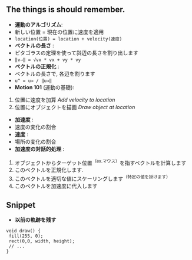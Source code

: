 ## The things is should remember.

- __運動のアルゴリズム__:
 - 新しい位置 = 現在の位置に速度を適用
 - `location(位置) = location + velocity(速度)`
- __ベクトルの長さ__ :
 - ピタゴラスの定理を使って斜辺の長さを割り出します
 - `‖v→‖ = √vx * vx + vy * vy`
- __ベクトルの正規化__ :
 - ベクトルの長さで, 各辺を割ります
 - `u^ = u→ / ‖u→‖`
- __Motion 101__ (運動の基礎):
 1. 位置に速度を加算 _Add velocity to location_
 1. 位置にオブジェクトを描画 _Draw object at location_
- __加速度__ :
 - 速度の変化の割合
- __速度__ :
 - 場所の変化の割合
- __加速度の対話的処理__ :
 1. オブジェクトからターゲット位置<sup>（ex.マウス）</sup>を指すベクトルを計算します
 1. このベクトルを正規化します.
 1. このベクトルを適切な値にスケーリングします<sup>（特定の値を掛けます）<sup>
 1. このベクトルを加速度に代入します

## Snippet

- __以前の軌跡を残す__
```
void draw() {
 fill(255, 0);
 rect(0,0, width, height);
 // ...
}
```
